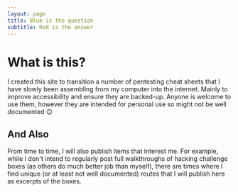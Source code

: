 ```yaml
---
layout: page
title: Blue is the question
subtitle: Red is the answer
---
```


# What is this?

I created this site to transition a number of pentesting cheat sheets
that I have slowly been assembling from my computer into the
internet. Mainly to improve accessibility and ensure they are
backed-up. Anyone is welcome to use them, however they are intended
for personal use so might not be well documented :wink:

## And Also

From time to time, I will also publish items that interest me. For
example, while I don't intend to regularly post full walkthroughs of
hacking challenge boxes (as others do much better job than myself),
there are times where I find unique (or at least not well documented)
routes that I will publish here as excerpts of the boxes.


